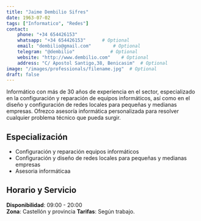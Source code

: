 ```yaml
---
title: "Jaime Dembilio Sifres"
date: 1963-07-02
tags: ["Informatico", "Redes"]
contact:
    phone: "+34 654426153"
    whatsapp: "+34 654426153"      # Optional
    email: "dembilio@gmail.com"        # Optional
    telegram: "@dembilio"             # Optional
    website: "http://www.dembilio.com"    # Optional
    address: "C/ Apostol Santigo,38, Benicasim"  # Optional
image: "/images/professionals/filename.jpg"  # Optional
draft: false
---
```

Informático con más de 30 años de experiencia en el sector, especializado en la configuración y reparación de equipos informáticos, así como en el diseño y configuración de redes locales para pequeñas y medianas empresas. Ofrezco asesoría informática personalizada para resolver cualquier problema técnico que pueda surgir.

## Especialización

- Configuración y reparación equipos informáticos
- Configuración y diseño de redes locales para pequeñas y medianas empresas
- Asesoria informáticaa

## Horario y Servicio

**Disponibilidad**: 09:00 - 20:00  
**Zona**: Castellón y provincia
**Tarifas**: Según trabajo.